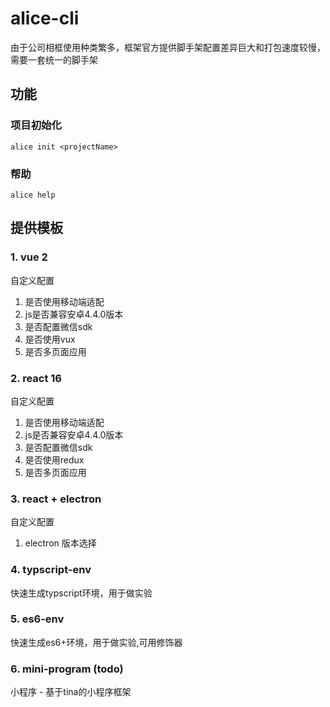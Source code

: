 # alice-cli
由于公司相框使用种类繁多，框架官方提供脚手架配置差异巨大和打包速度较慢，需要一套统一的脚手架
## 功能
### 项目初始化
```
alice init <projectName>
```
### 帮助
```
alice help
```
## 提供模板
### 1. vue 2
自定义配置
1. 是否使用移动端适配
2. js是否兼容安卓4.4.0版本
3. 是否配置微信sdk
4. 是否使用vux
6. 是否多页面应用

### 2. react 16
自定义配置
1. 是否使用移动端适配
2. js是否兼容安卓4.4.0版本
3. 是否配置微信sdk
4. 是否使用redux
6. 是否多页面应用

### 3. react + electron
自定义配置
1. electron 版本选择

### 4. typscript-env 
快速生成typscript环境，用于做实验

### 5. es6-env
快速生成es6+环境，用于做实验,可用修饰器

### 6. mini-program (todo)
小程序 - 基于tina的小程序框架

